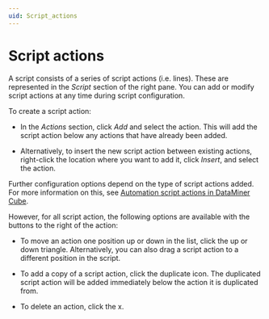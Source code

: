 ```yaml
---
uid: Script_actions
---
```


# Script actions

A script consists of a series of script actions (i.e. lines). These are represented in the *Script* section of the right pane. You can add or modify script actions at any time during script configuration.

To create a script action:

- In the *Actions* section, click *Add* and select the action. This will add the script action below any actions that have already been added.

- Alternatively, to insert the new script action between existing actions, right-click the location where you want to add it, click *Insert*, and select the action.

Further configuration options depend on the type of script actions added. For more information on this, see [Automation script actions in DataMiner Cube](xref:Automation_script_actions_in_DataMiner_Cube).

However, for all script action, the following options are available with the buttons to the right of the action:

- To move an action one position up or down in the list, click the up or down triangle. Alternatively, you can also drag a script action to a different position in the script.

- To add a copy of a script action, click the duplicate icon. The duplicated script action will be added immediately below the action it is duplicated from.

- To delete an action, click the x.
